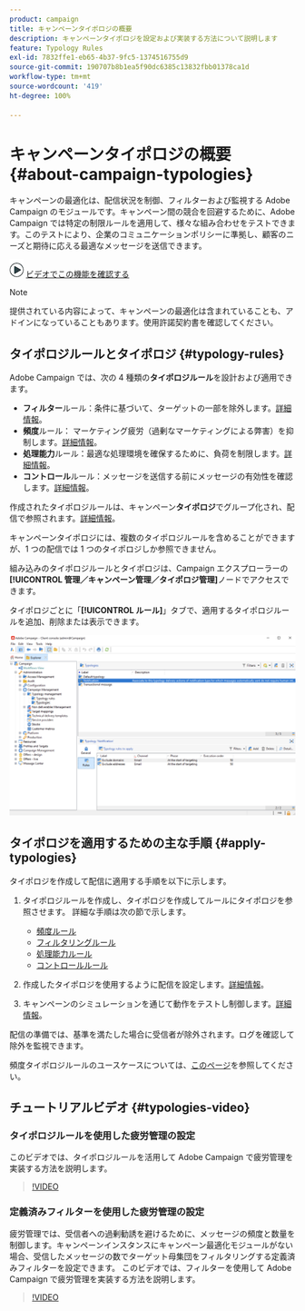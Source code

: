 ```yaml
---
product: campaign
title: キャンペーンタイポロジの概要
description: キャンペーンタイポロジを設定および実装する方法について説明します
feature: Typology Rules
exl-id: 7832ffe1-eb65-4b37-9fc5-1374516755d9
source-git-commit: 190707b8b1ea5f90dc6385c13832fbb01378ca1d
workflow-type: tm+mt
source-wordcount: '419'
ht-degree: 100%

---
```


# キャンペーンタイポロジの概要{#about-campaign-typologies}

キャンペーンの最適化は、配信状況を制御、フィルターおよび監視する Adobe Campaign のモジュールです。キャンペーン間の競合を回避するために、Adobe Campaign では特定の制限ルールを適用して、様々な組み合わせをテストできます。このテストにより、企業のコミュニケーションポリシーに準拠し、顧客のニーズと期待に応える最適なメッセージを送信できます。

![](assets/do-not-localize/how-to-video.png) [ビデオでこの機能を確認する](#typologies-video)

>[!NOTE]
>
>提供されている内容によって、キャンペーンの最適化は含まれていることも、アドインになっていることもあります。使用許諾契約書を確認してください。

## タイポロジルールとタイポロジ {#typology-rules}

Adobe Campaign では、次の 4 種類の&#x200B;**タイポロジルール**&#x200B;を設計および適用できます。

* **フィルター**&#x200B;ルール：条件に基づいて、ターゲットの一部を除外します。[詳細情報](filtering-rules.md)。
* **頻度**&#x200B;ルール： マーケティング疲労（過剰なマーケティングによる弊害）を抑制します。[詳細情報](pressure-rules.md)。
* **処理能力**&#x200B;ルール：最適な処理環境を確保するために、負荷を制限します。[詳細情報](consistency-rules.md#controlling-capacity)。
* **コントロール**&#x200B;ルール：メッセージを送信する前にメッセージの有効性を確認します。[詳細情報](control-rules.md)。

作成されたタイポロジルールは、キャンペーン&#x200B;**タイポロジ**&#x200B;でグループ化され、配信で参照されます。[詳細情報](#apply-typologies)。

キャンペーンタイポロジには、複数のタイポロジルールを含めることができますが、1 つの配信では 1 つのタイポロジしか参照できません。

組み込みのタイポロジルールとタイポロジは、Campaign エクスプローラーの&#x200B;**[!UICONTROL 管理／キャンペーン管理／タイポロジ管理]**&#x200B;ノードでアクセスできます。

タイポロジごとに「**[!UICONTROL ルール]**」タブで、適用するタイポロジルールを追加、削除または表示できます。

![](assets/campaign_opt_rules_tab.png)

## タイポロジを適用するための主な手順 {#apply-typologies}

タイポロジを作成して配信に適用する手順を以下に示します。

1. タイポロジルールを作成し、タイポロジを作成してルールにタイポロジを参照させます。
詳細な手順は次の節で示します。
   * [頻度ルール](pressure-rules.md)
   * [フィルタリングルール](filtering-rules.md)
   * [処理能力ルール](consistency-rules.md)
   * [コントロールルール](control-rules.md)

1. 作成したタイポロジを使用するように配信を設定します。[詳細情報](apply-rules.md#apply-a-typology-to-a-delivery)。
1. キャンペーンのシミュレーションを通じて動作をテストし制御します。[詳細情報](campaign-simulations.md)。

配信の準備では、基準を満たした場合に受信者が除外されます。ログを確認して除外を監視できます。

頻度タイポロジルールのユースケースについては、[このページ](pressure-rules.md#use-cases-on-pressure-rules)を参照してください。

## チュートリアルビデオ {#typologies-video}

### タイポロジルールを使用した疲労管理の設定

このビデオでは、タイポロジルールを活用して Adobe Campaign で疲労管理を実装する方法を説明します。

>[!VIDEO](https://video.tv.adobe.com/v/25090?quality=12)

### 定義済みフィルターを使用した疲労管理の設定

疲労管理では、受信者への過剰勧誘を避けるために、メッセージの頻度と数量を制御します。キャンペーンインスタンスにキャンペーン最適化モジュールがない場合、受信したメッセージの数でターゲット母集団をフィルタリングする定義済みフィルターを設定できます。
このビデオでは、フィルターを使用して Adobe Campaign で疲労管理を実装する方法を説明します。

>[!VIDEO](https://video.tv.adobe.com/v/25091?quality=12)
